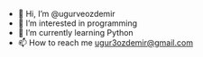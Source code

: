 - 👋 Hi, I’m @ugurveozdemir
- 👀 I’m interested in programming
- 🌱 I’m currently learning Python
- 📫 How to reach me ugur3ozdemir@gmail.com

<!---
ugurveozdemir/ugurveozdemir is a ✨ special ✨ repository because its `README.md` (this file) appears on your GitHub profile.
You can click the Preview link to take a look at your changes.
--->
